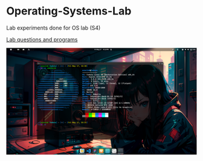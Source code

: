 # Operating-Systems-Lab
Lab experiments done for OS lab (S4)

[Lab questions and programs](https://ktuoslabcse.blogspot.com/2024/02/csl-204-operating-system-lab-ktu-iv-sem.html)

![OS](image.png)
